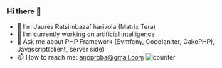 ### Hi there 👋
- 🔭 I’m Jaurès Ratsimbazafiharivola (Matrix Tera)
- 🌱 I’m currently working on artificial intelligence 
- 💬 Ask me about PHP Framework (Symfony, CodeIgniter, CakePHP), Javascript(client, server side)
- 📫 How to reach me: anpproba@gmail.com
![counter](https://pipedream.com/@anpproba/copy-of-github-profile-view-counter-p_ezC6dvp.m.pipedream.net)


<!--
**matrix11061991/matrix11061991** is a ✨ _special_ ✨ repository because its `README.md` (this file) appears on your GitHub profile.
https://pipedream.com/@anpproba/copy-of-github-profile-view-counter-p_ezC6dvp
-->
